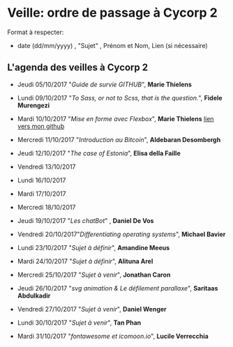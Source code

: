 # Veille: ordre de passage à Cycorp 2

Format à respecter:   
- date (dd/mm/yyyy) , "Sujet" ,  Prénom et Nom, Lien (si nécessaire)

## L'agenda des veilles à Cycorp 2

- Jeudi 05/10/2017 "*Guide de survie GITHUB*", __Marie Thielens__ 

- Lundi 09/10/2017 "*To Sass, or not to Scss, that is the question.*", __Fidele Murengezi__
- Mardi 10/10/2017  "*Mise en forme avec Flexbox*", __Marie Thielens__ [lien vers mon github](https://github.com/marieThielens/veille)
- Mercredi 11/10/2017 "*Introduction au Bitcoin*", __Aldebaran Desombergh__
- Jeudi  12/10/2017 "*The case of Estonia*", __Elisa della Faille__
- Vendredi 13/10/2017

- Lundi 16/10/2017
- Mardi 17/10/2017
- Mercredi 18/10/2017
- Jeudi 19/10/2017 "*Les chatBot*" , __Daniel De Vos__ 
- Vendredi 20/10/2017"*Differentiating operating systems*", __Michael Bavier__

- Lundi 23/10/2017 "*Sujet à définir*", __Amandine Meeus__
- Mardi 24/10/2017 "*Sujet à définir*", __Alituna Arel__
- Mercredi 25/10/2017 "*Sujet à venir*", __Jonathan Caron__
- Jeudi 26/10/2017   "*svg animation & Le défilement parallaxe*", __Saritaas Abdulkadir__
- Vendredi 27/10/2017 "*Sujet à venir*", __Daniel Wenger__

- Lundi 30/10/2017 "*Sujet à venir*", __Tan Phan__
- Mardi 31/10/2017  "*fontawesome et icomoon.io*", __Lucile Verrecchia__
